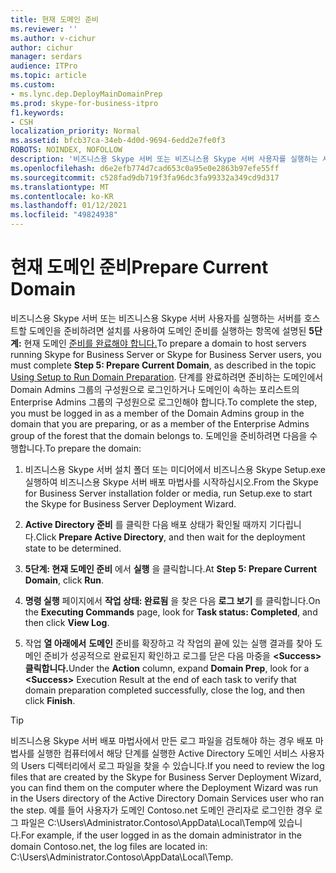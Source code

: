 ```yaml
---
title: 현재 도메인 준비
ms.reviewer: ''
ms.author: v-cichur
author: cichur
manager: serdars
audience: ITPro
ms.topic: article
ms.custom:
- ms.lync.dep.DeployMainDomainPrep
ms.prod: skype-for-business-itpro
f1.keywords:
- CSH
localization_priority: Normal
ms.assetid: bfcb37ca-34eb-4d0d-9694-6edd2e7fe0f3
ROBOTS: NOINDEX, NOFOLLOW
description: '비즈니스용 Skype 서버 또는 비즈니스용 Skype 서버 사용자를 실행하는 서버를 호스트할 도메인을 준비하려면 설치를 사용하여 도메인 준비를 실행하는 항목에 설명된 5단계: 현재 도메인 준비를 완료해야 합니다. 단계를 완료하려면 준비하는 도메인에서 Domain Admins 그룹의 구성원으로 로그인하거나 도메인이 속하는 포리스트의 Enterprise Admins 그룹의 구성원으로 로그인해야 합니다. 도메인을 준비하려면 다음을 수행합니다.'
ms.openlocfilehash: d6e2efb774d7cad653c0a95e0e2863b97efe55ff
ms.sourcegitcommit: c528fad9db719f3fa96dc3fa99332a349cd9d317
ms.translationtype: MT
ms.contentlocale: ko-KR
ms.lasthandoff: 01/12/2021
ms.locfileid: "49824938"
---
```

# <a name="prepare-current-domain"></a><span data-ttu-id="b6ce6-105">현재 도메인 준비</span><span class="sxs-lookup"><span data-stu-id="b6ce6-105">Prepare Current Domain</span></span>

<span data-ttu-id="b6ce6-106">비즈니스용 Skype 서버 또는 비즈니스용 Skype 서버 사용자를 실행하는 서버를 호스트할 도메인을 준비하려면 설치를 사용하여 도메인 준비를 실행하는 항목에 설명된 **5단계:** 현재 도메인 [준비를 완료해야 합니다.](https://technet.microsoft.com/library/95dab800-1f2c-4506-b36c-99986643b149.aspx)</span><span class="sxs-lookup"><span data-stu-id="b6ce6-106">To prepare a domain to host servers running Skype for Business Server or Skype for Business Server users, you must complete **Step 5: Prepare Current Domain**, as described in the topic [Using Setup to Run Domain Preparation](https://technet.microsoft.com/library/95dab800-1f2c-4506-b36c-99986643b149.aspx).</span></span> <span data-ttu-id="b6ce6-107">단계를 완료하려면 준비하는 도메인에서 Domain Admins 그룹의 구성원으로 로그인하거나 도메인이 속하는 포리스트의 Enterprise Admins 그룹의 구성원으로 로그인해야 합니다.</span><span class="sxs-lookup"><span data-stu-id="b6ce6-107">To complete the step, you must be logged in as a member of the Domain Admins group in the domain that you are preparing, or as a member of the Enterprise Admins group of the forest that the domain belongs to.</span></span> <span data-ttu-id="b6ce6-108">도메인을 준비하려면 다음을 수행합니다.</span><span class="sxs-lookup"><span data-stu-id="b6ce6-108">To prepare the domain:</span></span>

1. <span data-ttu-id="b6ce6-109">비즈니스용 Skype 서버 설치 폴더 또는 미디어에서 비즈니스용 Skype Setup.exe 실행하여 비즈니스용 Skype 서버 배포 마법사를 시작하십시오.</span><span class="sxs-lookup"><span data-stu-id="b6ce6-109">From the Skype for Business Server installation folder or media, run Setup.exe to start the Skype for Business Server Deployment Wizard.</span></span>

2. <span data-ttu-id="b6ce6-110">**Active Directory 준비** 를 클릭한 다음 배포 상태가 확인될 때까지 기다립니다.</span><span class="sxs-lookup"><span data-stu-id="b6ce6-110">Click **Prepare Active Directory**, and then wait for the deployment state to be determined.</span></span>

3. <span data-ttu-id="b6ce6-111">**5단계: 현재 도메인 준비** 에서 **실행** 을 클릭합니다.</span><span class="sxs-lookup"><span data-stu-id="b6ce6-111">At **Step 5: Prepare Current Domain**, click **Run**.</span></span>

4. <span data-ttu-id="b6ce6-112">**명령 실행** 페이지에서 **작업 상태: 완료됨** 을 찾은 다음 **로그 보기** 를 클릭합니다.</span><span class="sxs-lookup"><span data-stu-id="b6ce6-112">On the **Executing Commands** page, look for **Task status: Completed**, and then click **View Log**.</span></span>

5. <span data-ttu-id="b6ce6-113">작업 **열 아래에서** **도메인** 준비를 확장하고 각 작업의 끝에 있는 실행 결과를 찾아 도메인 준비가 성공적으로 완료된지 확인하고 로그를 닫은 다음 마중을 **\<Success\>** **클릭합니다.**</span><span class="sxs-lookup"><span data-stu-id="b6ce6-113">Under the **Action** column, expand **Domain Prep**, look for a **\<Success\>** Execution Result at the end of each task to verify that domain preparation completed successfully, close the log, and then click **Finish**.</span></span>

> [!TIP]
> <span data-ttu-id="b6ce6-114">비즈니스용 Skype 서버 배포 마법사에서 만든 로그 파일을 검토해야 하는 경우 배포 마법사를 실행한 컴퓨터에서 해당 단계를 실행한 Active Directory 도메인 서비스 사용자의 Users 디렉터리에서 로그 파일을 찾을 수 있습니다.</span><span class="sxs-lookup"><span data-stu-id="b6ce6-114">If you need to review the log files that are created by the Skype for Business Server Deployment Wizard, you can find them on the computer where the Deployment Wizard was run in the Users directory of the Active Directory Domain Services user who ran the step.</span></span> <span data-ttu-id="b6ce6-115">예를 들어 사용자가 도메인 Contoso.net 도메인 관리자로 로그인한 경우 로그 파일은 C:\Users\Administrator.Contoso\AppData\Local\Temp에 있습니다.</span><span class="sxs-lookup"><span data-stu-id="b6ce6-115">For example, if the user logged in as the domain administrator in the domain Contoso.net, the log files are located in: C:\Users\Administrator.Contoso\AppData\Local\Temp.</span></span>


